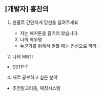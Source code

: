 ## [개발자] 홍찬의

1. 한줄로 간단하게 당신을 알려주세요
   - 저는 해커톤을 즐기러 왔습니다.



 	2. 나의 좌우명
     - 누군가를 위해서 일할 때는 진심으로 하라.



3.  나의  MBTI
   - ESTP-T



4.  새로 공부하고 싶은 분야
   - 추천알고리즘, 매칭시스템

